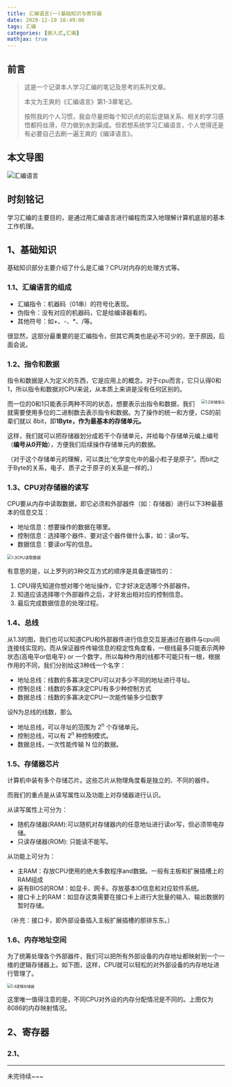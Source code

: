 ```yaml
---
title: 汇编语言(一)基础知识与寄存器
date: 2020-12-19 16:49:06
tags: 汇编
categories: [嵌入式,汇编]
mathjax: true
---
```


## 前言

>这是一个记录本人学习汇编的笔记及思考的系列文章。
>
>本文为王爽的《汇编语言》第1-3章笔记。
>
>按照我的个人习惯，我会尽量把每个知识点的前后逻辑关系、相关的学习感悟都捋丝滑，尽力做到水到渠成。但若想系统学习汇编语言，个人觉得还是有必要自己去刷一遍王爽的《编译语言》。

<!-- more -->

## 本文导图

![汇编语言](https://photos-1302100213.cos.ap-guangzhou.myqcloud.com/imgs/Blog/20210309051909.png)

## 时刻铭记

学习汇编的主要目的，是通过用汇编语言进行编程而深入地理解计算机底层的基本工作机理。

## 1、基础知识

基础知识部分主要介绍了什么是汇编？CPU对内存的处理方式等。

### 1.1、汇编语言的组成

- 汇编指令：机器码（01串）的符号化表现。
- 伪指令：没有对应的机器码，它是给编译器看的。
- 其他符号：如+、-、*、/等。

很显然，这部分最重要的是汇编指令，但其它两类也是必不可少的，至于原因，后面会说。

### 1.2、指令和数据

指令和数据是人为定义的东西，它是应用上的概念。对于cpu而言，它只认得0和1，所以指令和数据对CPU来说，从本质上来讲是没有任何区别的。

<img align="right" src="https://photos-1302100213.cos.ap-guangzhou.myqcloud.com/imgs/Blog/20210309051928.png" alt="1.2存储单元" style="zoom:60%;" />

而一位的0和1只能表示两种不同的状态，想要表示出指令和数据，我们就需要使用多位的二进制数去表示指令和数据。为了操作的统一和方便，CS的前辈们就以 8bit，即**1Byte，作为最基本的存储单元。**

这样，我们就可以把存储器划分成若干个存储单元，并给每个存储单元编上编号（**编号从0开始**），方便我们后续操作存储单元内的数据。

（对于这个存储单元的理解，可以类比“化学变化中的最小粒子是原子”。而bit之于Byte的关系，电子、质子之于原子的关系是一样的。）



### 1.3、CPU对存储器的读写

CPU要从内存中读取数据，即它必须和外部器件（如：存储器）进行以下3种最基本的信息交互：

- 地址信息：想要操作的数据在哪里。
- 控制信息：选择哪个器件、要对这个器件做什么事，如：读or写。
- 数据信息：要读or写的信息。

<img src="https://photos-1302100213.cos.ap-guangzhou.myqcloud.com/imgs/Blog/20210309052319.png" alt="1.3CPU读取数据" style="zoom:65%;" />

有意思的是，以上罗列的3种交互方式的顺序是具备逻辑性的：

1. CPU得先知道你想对哪个地址操作，它才好决定选哪个外部器件。
2. 知道应该选择哪个外部器件之后，才好发出相对应的控制信息。
3. 最后完成数据信息的处理过程。

### 1.4、总线

从1.3的图，我们也可以知道CPU和外部器件进行信息交互是通过在器件与cpu间连接线实现的。而从保证器件传输信息的稳定性角度看，一根线最多只能表示两种状态(高电平or低电平) or 一个数字，所以每种作用的线都不可能只有一根，根据作用的不同，我们分别给这3种线一个名字：

- 地址总线：线数的多寡决定CPU可以对多少不同的地址进行寻址。
- 控制总线：线数的多寡决定CPU有多少种控制方式
- 数据总线：线数的多寡决定CPU一次能传输多少位数字

设N为总线的线数，那么

- 地址总线，可以寻址的范围为 2<sup>n</sup> 个存储单元。
- 控制总线，可以有 2<sup>n</sup> 种控制模式。
- 数据总线，一次性能传输 N 位的数据。

### 1.5、存储器芯片

计算机中装有多个存储芯片。这些芯片从物理角度看是独立的、不同的器件。

而我们的重点是从读写属性以及功能上对存储器进行认识。

从读写属性上可分为：

- 随机存储器(RAM):可以随机对存储器内的任意地址进行读or写，但必须带电存储。
- 只读存储器(ROM): 只能读不能写。

从功能上可分为：

- 主RAM：存放CPU使用的绝大多数程序and数据。一般有主板和扩展插槽上的RAM组成
- 装有BIOS的ROM：如显卡、网卡。存放基本IO信息和对应软件系统。
- 接口卡上的RAM：如显存这类需要在接口卡上进行大批量的输入、输出数据的暂时存储。

（补充：接口卡，即外部设备插入主板扩展插槽的那排东东。）

### 1.6、内存地址空间

为了统筹处理各个外部器件，我们可以把所有外部设备的内存地址都映射到一个一维的逻辑存储器上。如下图，这样，CPU就可以轻松的对外部设备的内存地址进行管理了。

<img src="https://photos-1302100213.cos.ap-guangzhou.myqcloud.com/imgs/Blog/20210309052356.png" alt="1.4逻辑存储器" style="zoom:60%;" />

这里唯一值得注意的是，不同CPU对外设的内存分配情况是不同的。上图仅为8086的内存映射情况。

## 2、寄存器

### 2.1、



***

未完待续~~~

